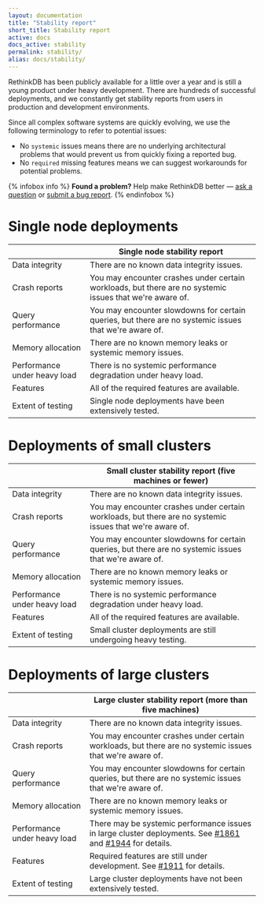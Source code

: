 ```yaml
---
layout: documentation
title: "Stability report"
short_title: Stability report
active: docs
docs_active: stability
permalink: stability/
alias: docs/stability/
---
```


RethinkDB has been publicly available for a little over a year and is still a young product under heavy development. There are hundreds of successful deployments, and we constantly get stability reports from users in production and development environments.

Since all complex software systems are quickly evolving, we use the following terminology to refer to potential issues:

- No `systemic` issues means there are no underlying architectural problems that would prevent us from quickly fixing a reported bug.
- No `required` missing features means we can suggest workarounds for potential problems.

{% infobox info %}
<strong>Found a problem?</strong> Help make RethinkDB better &mdash; <a href="/community">ask a question</a> or <a href="https://github.com/rethinkdb/rethinkdb/issues/new">submit a bug report</a>.
{% endinfobox %}

# Single node deployments #

|                        | Single node stability report |
| :--------------------- | --------- |
| Data integrity               | There are no known data integrity issues. |
| Crash reports                | You may encounter crashes under certain workloads, but there are no systemic issues that we're aware of. |
| Query performance            | You may encounter slowdowns for certain queries, but there are no systemic issues that we're aware of. |
| Memory allocation            | There are no known memory leaks or systemic memory issues. |
| Performance under heavy load | There is no systemic performance degradation under heavy load. |
| Features                     | All of the required features are available. |
| Extent of testing            | Single node deployments have been extensively tested. |

# Deployments of small clusters #

|                        | Small cluster stability report (five machines or fewer) |
| :--------------------- | --------- |
| Data integrity               | There are no known data integrity issues. |
| Crash reports                | You may encounter crashes under certain workloads, but there are no systemic issues that we're aware of. |
| Query performance            | You may encounter slowdowns for certain queries, but there are no systemic issues that we're aware of. |
| Memory allocation            | There are no known memory leaks or systemic memory issues. |
| Performance under heavy load | There is no systemic performance degradation under heavy load. |
| Features                     | All of the required features are available. |
| Extent of testing            | Small cluster deployments are still undergoing heavy testing. |

# Deployments of large clusters #

|                        | Large cluster stability report (more than five machines) |
| :--------------------- | --------- |
| Data integrity               | There are no known data integrity issues. |
| Crash reports                | You may encounter crashes under certain workloads, but there are no systemic issues that we're aware of. |
| Query performance            | You may encounter slowdowns for certain queries, but there are no systemic issues that we're aware of. |
| Memory allocation            | There are no known memory leaks or systemic memory issues. |
| Performance under heavy load | There may be systemic performance issues in large cluster deployments. See <a href="https://github.com/rethinkdb/rethinkdb/issues/1861">#1861</a> and <a href="https://github.com/rethinkdb/rethinkdb/issues/1944">#1944</a> for details. |
| Features                     | Required features are still under development. See <a href="https://github.com/rethinkdb/rethinkdb/issues/1911">#1911</a> for details. |
| Extent of testing            | Large cluster deployments have not been extensively tested. |

